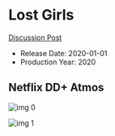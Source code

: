 # Lost Girls

[Discussion Post](https://www.avsforum.com/threads/bass-eq-for-filtered-movies.2995212/post-59387352)

* Release Date: 2020-01-01
* Production Year: 2020

## Netflix DD+ Atmos

![img 0](https://i.imgur.com/B4fE5L1.jpg)

![img 1](https://i.imgur.com/pfJTtkI.png)

